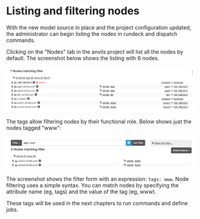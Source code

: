 # Listing and filtering nodes

With the new model source in place and the project configuration updated, the
administrator can begin listing the nodes in rundeck and dispatch commands.

Clicking on the "Nodes" tab in the anvils project will list all the nodes
by default. The screenshot below shows the listing with 6 nodes.

![Anvils resources](/figures/fig0601.png)

The tags allow filtering nodes by their functional role. Below shows
just the nodes tagged "www":

![Filtered nodes](/figures/fig0602.png)

The screenshot shows the filter form with an expression: `tags: www`.
Node filtering uses a simple syntax. You can match nodes by specifying
the attribute name (eg, tags) and the value of the tag (eg, www).

These tags will be used in the next chapters to run commands and define jobs.

